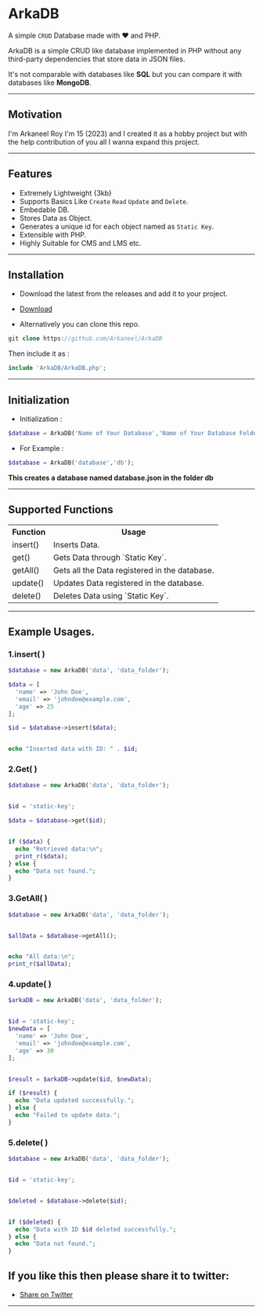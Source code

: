 #  ArkaDB

A simple `CRUD` Database made with ❤️ and PHP.

ArkaDB is a simple CRUD like database implemented in PHP without any third-party dependencies that store data in JSON files.

It's not comparable with databases like **SQL** but you can compare it with databases like **MongoDB**.



---

## Motivation

I'm Arkaneel Roy I'm 15 (2023) and I created it as a hobby project but with the help contribution of you all I wanna expand this project.

---

## Features

- Extremely Lightweight {3kb} 
- Supports Basics Like `Create` `Read` `Update` and `Delete`.
- Embedable DB.
- Stores Data as Object.
- Generates a unique id for each object named as `Static Key`.
- Extensible with PHP. 
- Highly Suitable for CMS and LMS etc.

--- 

## Installation 

- Download the latest from the releases and add it to your project.

- [Download](https://github.com/Arkaneel/ArkaDB/releases)

- Alternatively you can clone this repo.

```PHP
git clone https://github.com/Arkaneel/ArkaDB
```

Then include it as : 

```PHP
include 'ArkaDB/ArkaDB.php';
```

---

## Initialization 

- Initialization :

```PHP 
$database = ArkaDB('Name of Your Database','Name of Your Database Folder');
```

- For Example : 

```PHP 
$database = ArkaDB('database','db');
```

**This creates a database named database.json in the folder db**

---

## Supported Functions 

<table >
  <tr>
    <th>Function</th>
    <th>Usage</th> 
  </tr>
  <tr>
    <td>insert()</td>
    <td>Inserts Data.</td>
  </tr>
  <tr>
    <td>get()</td>
    <td>Gets Data through `Static Key`.</td>
  </tr>
  <tr>
    <td>getAll()</td>
    <td>Gets all the Data registered in the database.</td>
  </tr>
  <tr>
    <td>update()</td>
    <td>Updates Data registered in the database.</td>
  </tr>
    <tr>
    <td>delete()</td>
    <td>Deletes Data using `Static Key`.</td>
  </tr>
</table>

---

## Example Usages.

### 1.insert( )

```PHP
$database = new ArkaDB('data', 'data_folder');

$data = [
  'name' => 'John Doe',
  'email' => 'johndoe@example.com',
  'age' => 25
];

$id = $database->insert($data);


echo "Inserted data with ID: " . $id;

```

### 2.Get( )
```PHP
$database = new ArkaDB('data', 'data_folder');


$id = 'static-key';

$data = $database->get($id);


if ($data) {
  echo "Retrieved data:\n";
  print_r($data);
} else {
  echo "Data not found.";
}

```

### 3.GetAll( )

```PHP 
$database = new ArkaDB('data', 'data_folder');


$allData = $database->getAll();


echo "All data:\n";
print_r($allData);

```

### 4.update( )

```PHP
$arkaDB = new ArkaDB('data', 'data_folder');


$id = 'static-key'; 
$newData = [
  'name' => 'John Doe',
  'email' => 'johndoe@example.com',
  'age' => 30
];


$result = $arkaDB->update($id, $newData);

if ($result) {
  echo "Data updated successfully.";
} else {
  echo "Failed to update data.";
}

```
### 5.delete( )

```PHP
$database = new ArkaDB('data', 'data_folder');


$id = 'static-key';


$deleted = $database->delete($id);


if ($deleted) {
  echo "Data with ID $id deleted successfully.";
} else {
  echo "Data not found.";
}

```

## If you like this then please share it to twitter:

- <a href="https://twitter.com/intent/tweet?text=Checkout%20this%20Database%20I%20found%20made%20by%20Arkaneel%20Roy%20with%20%F0%9F%92%9B%EF%B8%8F%20and%20%F0%9F%90%98%20https%3A%2F%2Farkaneel.github.io%2FArkaDB%2F" target="_blank">Share on Twitter</a>

--- 
  